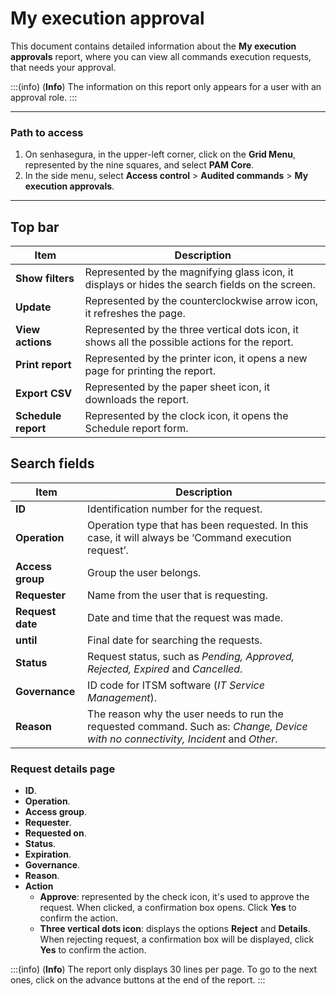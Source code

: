 # My execution approval

This document contains detailed information about the **My execution approvals** report, where you can view all commands execution requests, that needs your approval.

:::(info) (**Info**)
The information on this report only appears for a user with an approval role.
:::
***
### Path to access

1. On senhasegura, in the upper-left corner, click on the **Grid Menu**, represented by the nine squares, and select **PAM Core**.
2. In the side menu, select **Access control** > **Audited commands** > **My execution approvals**.

***
## Top bar
**Item**|**Description**
|---|---|
**Show filters**|Represented by the magnifying glass icon, it displays or hides the search fields on the screen.
**Update**|Represented by the counterclockwise arrow icon, it refreshes the page.
**View actions**|Represented by the three vertical dots icon, it shows all the possible actions for the report.
**Print report**|Represented by the printer icon, it opens a new page for printing the report.
**Export CSV**|Represented by the paper sheet icon, it downloads the report.
**Schedule report**|Represented by the clock icon, it opens the Schedule report form.


## Search fields

**Item**|**Description**
|---|---|
**ID**|Identification number for the request.
**Operation**|Operation type that has been requested. In this case, it will always be ‘Command execution request’.
**Access group**|Group the user belongs.
**Requester**|Name from the user that is requesting.
**Request date**|Date and time that the request was made.
**until**|Final date for searching the requests.
**Status**|Request status, such as *Pending, Approved, Rejected, Expired* and *Cancelled*.
**Governance**|ID code for ITSM software (*IT Service Management*).
**Reason**|The reason why the user needs to run the requested command. Such as: *Change, Device with no connectivity, Incident* and *Other*.


### Request details page

* **ID**.
* **Operation**.
* **Access group**.
* **Requester**.
* **Requested on**.
* **Status**.
* **Expiration**.
* **Governance**.
* **Reason**.
* **Action**
    * **Approve**: represented by the check icon, it's used to approve the request. When clicked, a confirmation box opens. Click **Yes** to confirm the action.
    * **Three vertical dots icon**: displays the options **Reject** and **Details**. When rejecting request, a confirmation box will be displayed, click **Yes** to confirm the action.

:::(info) (**Info**)
The report only displays 30 lines per page. To go to the next ones, click on the advance buttons at the end of the report.
:::